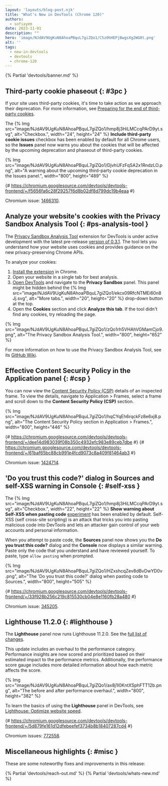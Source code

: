 ```yaml
---
layout: 'layouts/blog-post.njk'
title: "What's New in DevTools (Chrome 120)"
authors:
  - sofiayem
date: 2023-11-01
description: ""
hero: 'image/NJdAV9UgKuN8AhoaPBquL7giZQo1/C5z0hHEPjBwgsXg2WG0t.png'
alt: ''
tags:
  - new-in-devtools
  - devtools
  - chrome-120
---
```

<!--image/dPDCek3EhZgLQPGtEG3y0fTn4v82/gctGASDKBFTUtOQqVq2H.png  -->

{% Partial 'devtools/banner.md' %}

<!-- $contentStart -->

## Third-party cookie phaseout {: #3pc }

If your site uses third-party cookies, it's time to take action as we approach their deprecation. For more information, see [Preparing for the end of third-party cookies](https://developer.chrome.com/blog/cookie-countdown-2023oct/).

The {% Img src="image/NJdAV9UgKuN8AhoaPBquL7giZQo1/hmp8j3HiLMCcqPArD9yt.svg", alt="Checkbox.", width="24", height="24" %} **Include third-party cookie issues** checkbox has been enabled by default for all Chrome users, so the **Issues** panel now warns you about the cookies that will be affected by the upcoming deprecation and phaseout of third-party cookies.

{% Img src="image/NJdAV9UgKuN8AhoaPBquL7giZQo1/DjvhUFzFqSA2x1RndzLO.png", alt="A warning about the upcoming third-party cookie deprecation in the Issues panel.", width="800", height="489" %}

{# https://chromium.googlesource.com/devtools/devtools-frontend/+/f5656fa6c28f29257f6d8b02df8d799dc19b4eaa #}

Chromium issue: [1466310](https://crbug.com/1466310).

## Analyze your website's cookies with the Privacy Sandbox Analysis Tool {: #ps-analysis-tool }

The [Privacy Sandbox Analysis Tool](https://github.com/GoogleChromeLabs/ps-analysis-tool) extension for DevTools is under active development with the latest pre-release [version of 0.3.1](https://github.com/GoogleChromeLabs/ps-analysis-tool/releases). The tool lets you understand how your website uses cookies and provides guidance on the new privacy-preserving Chrome APIs.

To analyze your cookies:

1. [Install the extension](https://github.com/GoogleChromeLabs/ps-analysis-tool#install-psat-from-zip-file) in Chrome.
1. Open your website in a single tab for best analysis.
1. [Open DevTools](/docs/devtools/open/) and navigate to the **Privacy Sandbox** panel. This panel might be hidden behind the {% Img src="image/NJdAV9UgKuN8AhoaPBquL7giZQo1/ekcx09RfcNTMEi60n8Jj.svg", alt="More tabs.", width="20", height="20" %} drop-down button at the top.
1. Open the **Cookies** section and click **Analyze this tab**. If the tool didn't find any cookies, try reloading the page.

{% Img src="image/NJdAV9UgKuN8AhoaPBquL7giZQo1/zQo1rh5VHAhVGMamCjo9.png", alt="The Privacy Sandbox Analysis Tool.", width="800", height="652" %}

For more information on how to use the Privacy Sandbox Analysis Tool, see its [GitHub Wiki](https://github.com/GoogleChromeLabs/ps-analysis-tool/wiki/A.-PSAT's-How-To).

## Effective Content Security Policy in the Application panel {: #csp }

You can now view the [Content Security Policy (CSP)](https://developer.mozilla.org/docs/Web/HTTP/CSP) details of an inspected frame. To view the details, navigate to Application > Frames, select a frame and scroll down to the **Content Security Policy (CSP)** section.

{% Img src="image/NJdAV9UgKuN8AhoaPBquL7giZQo1/hqCYqEh6rqckFz8e6xj8.png", alt="The Content Security Policy section in Application > Frames.", width="800", height="446" %}

{# https://chromium.googlesource.com/devtools/devtools-frontend/+/dee14d983039f08b350c4932efc983e89ceb7dbe #}
{# https://chromium.googlesource.com/devtools/devtools-frontend/+/61baf65bc88cb991e4fcd9073c8a409f81464ab3 #}

Chromium issue: [1424714](https://crbug.com/1424714).

## 'Do you trust this code?' dialog in Sources and self-XSS warning in Console {: #self-xss }

The {% Img src="image/NJdAV9UgKuN8AhoaPBquL7giZQo1/hmp8j3HiLMCcqPArD9yt.svg", alt="Checkbox.", width="22", height="22" %} **Show warning about Self-XSS when pasting code** [experiment](/docs/devtools/settings/experiments/) has been enabled by default. Self-XSS (self cross-site scripting) is an attack that tricks you into pasting malicious code into DevTools and lets an attacker gain control of your web accounts and personal information.

When you attempt to paste code, the **Sources** panel now shows you the **Do you trust this code?** dialog and the **Console** now displays a similar warning. Paste only the code that you understand and have reviewed yourself. To paste, type `allow pasting` when prompted.

{% Img src="image/NJdAV9UgKuN8AhoaPBquL7giZQo1/HZxshcqZev8dBvDwYD0v.png", alt="The 'Do you trust this code?' dialog when pasting code to Sources.", width="800", height="505" %}

{# https://chromium.googlesource.com/devtools/devtools-frontend/+/33f928b256c219c815530cb04e8e1160fb28a480 #}

Chromium issue: [345205](https://crbug.com/345205).

## Lighthouse 11.2.0 {: #lighthouse }

The **Lighthouse** panel now runs Lighthouse 11.2.0. See the [full list of changes](https://github.com/GoogleChrome/lighthouse/releases/tag/v11.2.0).

This update includes an overhaul to the performance category. Performance insights are now scored and prioritized based on their estimated impact to the performance metrics. Additionally, the performance score gauge includes more detailed information about how each metric affects the score.

{% Img src="image/NJdAV9UgKuN8AhoaPBquL7giZQo1/ax8j1I0KntXSphFTT12b.png", alt="The before and after performance overhaul.", width="800", height="382" %}

To learn the basics of using the **Lighthouse** panel in DevTools, see [Lighthouse: Optimize website speed](/docs/devtools/lighthouse/).

{# https://chromium.googlesource.com/devtools/devtools-frontend/+/5d879fe161d12dfebeefef3734b8b18407287cd4 #}

Chromium issues: [772558](https://crbug.com/772558).

## Miscellaneous highlights {: #misc }

These are some noteworthy fixes and improvements in this release:



<!-- $contentEnd -->

{% Partial 'devtools/reach-out.md' %}
{% Partial 'devtools/whats-new.md' %}


